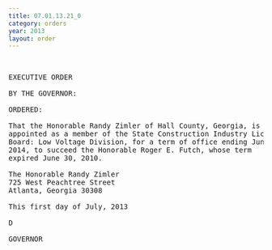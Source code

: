 ```yaml
---
title: 07.01.13.21_0
category: orders
year: 2013
layout: order
---
```


<pre> 

EXECUTIVE ORDER

BY THE GOVERNOR:

ORDERED:

That the Honorable Randy Zimler of Hall County, Georgia, is
appointed as a member of the State Construction Industry Licensing
Board: Low Voltage Division, for a term of office ending June 30,
2014, to succeed the Honorable Roger E. Futch, whose term
expired June 30, 2010.

The Honorable Randy Zimler
725 West Peachtree Street
Atlanta, Georgia 30308

This first day of July, 2013

D

GOVERNOR

</pre>
